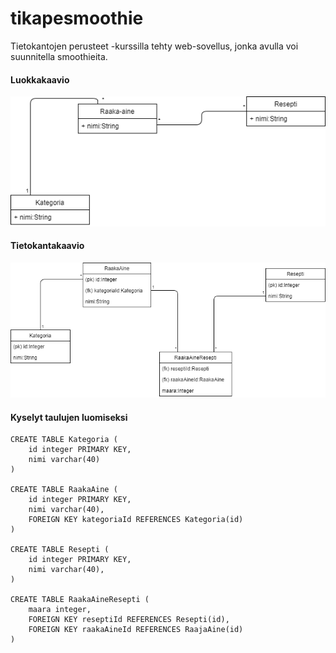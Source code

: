 # tikapesmoothie

Tietokantojen perusteet -kurssilla tehty web-sovellus, jonka avulla voi suunnitella smoothieita.

#### Luokkakaavio

![Luokkakaavio](/Dokumentaatio/SmoothieLuokkakaavio.png "Luokkakaavio")

#### Tietokantakaavio

![Tietokantakaavio](/Dokumentaatio/SmoothieTietokantakaavio.png "Tietokantakaavio")

#### Kyselyt taulujen luomiseksi

	CREATE TABLE Kategoria (
		id integer PRIMARY KEY,
		nimi varchar(40)
	)
	
	CREATE TABLE RaakaAine (
		id integer PRIMARY KEY,
		nimi varchar(40),
		FOREIGN KEY kategoriaId REFERENCES Kategoria(id)
	)
	
	CREATE TABLE Resepti (
		id integer PRIMARY KEY,
		nimi varchar(40),
	)
	
	CREATE TABLE RaakaAineResepti (
		maara integer,
		FOREIGN KEY reseptiId REFERENCES Resepti(id),
		FOREIGN KEY raakaAineId REFERENCES RaajaAine(id)
	)
